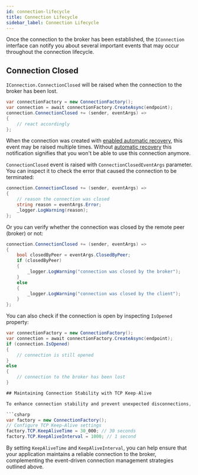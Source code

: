 ```yaml
---
id: connection-lifecycle
title: Connection Lifecycle
sidebar_label: Connection Lifecycle
---
```


Once the connection to the broker has been established, the `IConnection` interface can notify you about several important events that may occur throughout the connection lifecycle.

## Connection Closed
`IConnection.ConnectionClosed` will be raised when the connection to the broker has been lost.

```csharp
var connectionFactory = new ConnectionFactory();
var connection = await connectionFactory.CreateAsync(endpoint);
connection.ConnectionClosed += (sender, eventArgs) =>
{
    // react accordingly
};
```

When the connection was created with [enabled automatic recovery](auto-recovery.md), this event may be raised multiple times. Without [automatic recovery](auto-recovery.md) this notification signifies that you won't be able to use this connection anymore.

`ConnectionClosed` event is raised with `ConnectionClosedEventArgs` parameter. You can inspect it to check the error that caused the connection to be terminated:

```csharp
connection.ConnectionClosed += (sender, eventArgs) =>
{
    // reason the connection was closed  
    string reason = eventArgs.Error;
    _logger.LogWarning(reason);
};
```

Or you can verify whether the connection was closed by the remote peer (broker) or not:

```csharp
connection.ConnectionClosed += (sender, eventArgs) =>
{
    bool closedByPeer = eventArgs.ClosedByPeer;
    if (closedByPeer) 
    {
        _logger.LogWarning("connection was closed by the broker");
    }
    else
    {
        _logger.LogWarning("connection was closed by the client");
    }
};
```

You can also check if the connection is open by inspecting `IsOpened` property:

```csharp
var connectionFactory = new ConnectionFactory();
var connection = await connectionFactory.CreateAsync(endpoint);
if (connection.IsOpened)
{
    // connection is still opened
}
else
{
    // connection to the broker has been lost
}

## Maintaining Connection Stability with TCP Keep-Alive

To enhance connection stability and prevent unexpected disconnections, consider configuring TCP Keep-Alive settings. This feature sends periodic signals to ensure the connection remains active, especially useful in unstable network environments.

```csharp
var factory = new ConnectionFactory();
// Configure TCP Keep-Alive settings
factory.TCP.KeepAliveTime = 30_000; // 30 seconds
factory.TCP.KeepAliveInterval = 1000; // 1 second
```

By setting `KeepAliveTime` and `KeepAliveInterval`, you can help ensure that your application maintains a reliable connection to the broker, complementing the event-driven connection management strategies outlined above.
